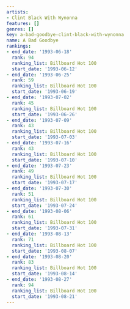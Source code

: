 ```yaml
---
artists:
- Clint Black With Wynonna
features: []
genres: []
key: a-bad-goodbye-clint-black-with-wynonna
name: A Bad Goodbye
rankings:
- end_date: '1993-06-18'
  rank: 94
  ranking_list: Billboard Hot 100
  start_date: '1993-06-12'
- end_date: '1993-06-25'
  rank: 59
  ranking_list: Billboard Hot 100
  start_date: '1993-06-19'
- end_date: '1993-07-02'
  rank: 45
  ranking_list: Billboard Hot 100
  start_date: '1993-06-26'
- end_date: '1993-07-09'
  rank: 43
  ranking_list: Billboard Hot 100
  start_date: '1993-07-03'
- end_date: '1993-07-16'
  rank: 43
  ranking_list: Billboard Hot 100
  start_date: '1993-07-10'
- end_date: '1993-07-23'
  rank: 49
  ranking_list: Billboard Hot 100
  start_date: '1993-07-17'
- end_date: '1993-07-30'
  rank: 51
  ranking_list: Billboard Hot 100
  start_date: '1993-07-24'
- end_date: '1993-08-06'
  rank: 61
  ranking_list: Billboard Hot 100
  start_date: '1993-07-31'
- end_date: '1993-08-13'
  rank: 71
  ranking_list: Billboard Hot 100
  start_date: '1993-08-07'
- end_date: '1993-08-20'
  rank: 83
  ranking_list: Billboard Hot 100
  start_date: '1993-08-14'
- end_date: '1993-08-27'
  rank: 94
  ranking_list: Billboard Hot 100
  start_date: '1993-08-21'
---
```


